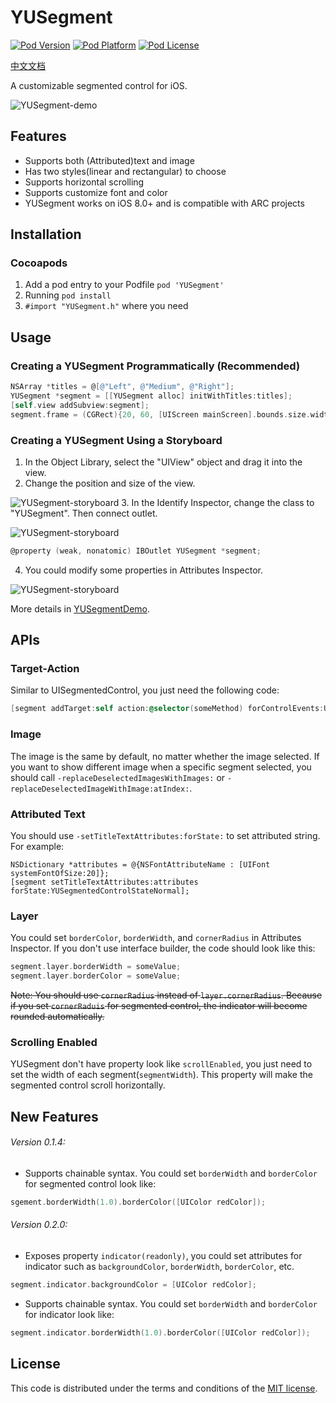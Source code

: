 # YUSegment
[![Pod Version](https://img.shields.io/cocoapods/v/YUSegment.svg)]()
[![Pod Platform](https://img.shields.io/cocoapods/p/YUSegment.svg?style=flat)]()
[![Pod License](https://img.shields.io/cocoapods/l/YUSegment.svg)]()

[中文文档](http://www.jianshu.com/p/dfe654b749b3)

A customizable segmented control for iOS.

![YUSegment-demo](https://github.com/afishhhhh/YUSegment/blob/master/Images/demo.png)

## Features

- Supports both (Attributed)text and image
- Has two styles(linear and rectangular) to choose
- Supports horizontal scrolling
- Supports customize font and color
- YUSegment works on iOS 8.0+ and is compatible with ARC projects

## Installation

### Cocoapods

1. Add a pod entry to your Podfile `pod 'YUSegment'`
2. Running `pod install`
3. `#import "YUSegment.h"` where you need

## Usage

### Creating a YUSegment Programmatically (Recommended)

```objective-c
NSArray *titles = @[@"Left", @"Medium", @"Right"];
YUSegment *segment = [[YUSegment alloc] initWithTitles:titles];
[self.view addSubview:segment];
segment.frame = (CGRect){20, 60, [UIScreen mainScreen].bounds.size.width - 40, 44};
```

### Creating a YUSegment Using a Storyboard

1. In the Object Library, select the "UIView" object and drag it into the view.
2. Change the position and size of the view.

  ![YUSegment-storyboard](https://github.com/afishhhhh/YUSegment/blob/master/Images/storyboard2.png)
3. In the Identify Inspector, change the class to "YUSegment". Then connect outlet.

  ![YUSegment-storyboard](https://github.com/afishhhhh/YUSegment/blob/master/Images/storyboard1.png)
  ```objective-c
  @property (weak, nonatomic) IBOutlet YUSegment *segment;
  ```
4. You could modify some properties in Attributes Inspector.

  ![YUSegment-storyboard](https://github.com/afishhhhh/YUSegment/blob/master/Images/storyboard3.png)

More details in [YUSegmentDemo](YUSegmentDemo).

## APIs

### Target-Action

Similar to UISegmentedControl, you just need the following code:
```objective-c
[segment addTarget:self action:@selector(someMethod) forControlEvents:UIControlEventValueChanged];
```

### Image

The image is the same by default, no matter whether the image selected. If you want to show different image when a specific segment selected, you should call `-replaceDeselectedImagesWithImages:` or `-replaceDeselectedImageWithImage:atIndex:`.

### Attributed Text

You should use `-setTitleTextAttributes:forState:` to set attributed string. For example:
```objeective-c
NSDictionary *attributes = @{NSFontAttributeName : [UIFont systemFontOfSize:20]};
[segment setTitleTextAttributes:attributes forState:YUSegmentedControlStateNormal];
```

### Layer

You could set `borderColor`, `borderWidth`, and `cornerRadius` in Attributes Inspector. If you don't use interface builder, the code should look like this:
```objective-c
segment.layer.borderWidth = someValue;
segment.layer.borderColor = someValue;
```
~~Note: You should use `cornerRadius` instead of `layer.cornerRadius`. Because if you set `cornerRaduis` for segmented control, the indicator will become rounded automatically.~~

### Scrolling Enabled

YUSegment don't have property look like `scrollEnabled`, you just need to set the width of each segment(`segmentWidth`). This property will make the segmented control scroll horizontally.

## New Features

###### Version 0.1.4:

- Supports chainable syntax. You could set `borderWidth` and `borderColor` for segmented control look like:
```objective-c
sgement.borderWidth(1.0).borderColor([UIColor redColor]);
```

###### Version 0.2.0:

- Exposes property `indicator(readonly)`, you could set attributes for indicator such as `backgroundColor`, `borderWidth`, `borderColor`, etc.
```objective-c
segment.indicator.backgroundColor = [UIColor redColor];
```

- Supports chainable syntax. You could set `borderWidth` and `borderColor` for indicator look like:
```objective-c
segment.indicator.borderWidth(1.0).borderColor([UIColor redColor]);
```	

## License

This code is distributed under the terms and conditions of the [MIT license](LICENSE).
